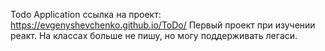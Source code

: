 Todo Application
ссылка на проект: https://evgenyshevchenko.github.io/ToDo/
Первый проект при изучении реакт. На классах больше не пишу, но могу поддерживать легаси.
